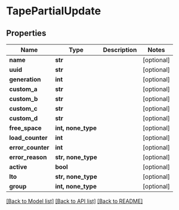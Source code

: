 # TapePartialUpdate


## Properties

Name | Type | Description | Notes
------------ | ------------- | ------------- | -------------
**name** | **str** |  | [optional] 
**uuid** | **str** |  | [optional] 
**generation** | **int** |  | [optional] 
**custom_a** | **str** |  | [optional] 
**custom_b** | **str** |  | [optional] 
**custom_c** | **str** |  | [optional] 
**custom_d** | **str** |  | [optional] 
**free_space** | **int, none_type** |  | [optional] 
**load_counter** | **int** |  | [optional] 
**error_counter** | **int** |  | [optional] 
**error_reason** | **str, none_type** |  | [optional] 
**active** | **bool** |  | [optional] 
**lto** | **str, none_type** |  | [optional] 
**group** | **int, none_type** |  | [optional] 

[[Back to Model list]](../#documentation-for-models) [[Back to API list]](../#documentation-for-api-endpoints) [[Back to README]](../)


